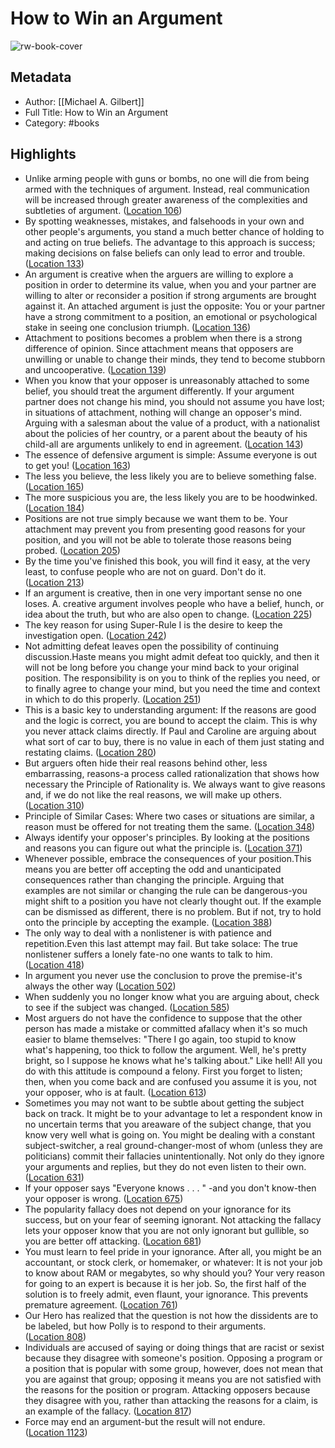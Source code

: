 # How to Win an Argument

![rw-book-cover](https://m.media-amazon.com/images/I/51SQjLXiIuL._SY160.jpg)

## Metadata
- Author: [[Michael A. Gilbert]]
- Full Title: How to Win an Argument
- Category: #books

## Highlights
- Unlike arming people with guns or bombs, no one will die from being armed with the techniques of argument. Instead, real communication will be increased through greater awareness of the complexities and subtleties of argument. ([Location 106](https://readwise.io/to_kindle?action=open&asin=B000SARZCI&location=106))
- By spotting weaknesses, mistakes, and falsehoods in your own and other people's arguments, you stand a much better chance of holding to and acting on true beliefs. The advantage to this approach is success; making decisions on false beliefs can only lead to error and trouble. ([Location 133](https://readwise.io/to_kindle?action=open&asin=B000SARZCI&location=133))
- An argument is creative when the arguers are willing to explore a position in order to determine its value, when you and your partner are willing to alter or reconsider a position if strong arguments are brought against it. An attached argument is just the opposite: You or your partner have a strong commitment to a position, an emotional or psychological stake in seeing one conclusion triumph. ([Location 136](https://readwise.io/to_kindle?action=open&asin=B000SARZCI&location=136))
- Attachment to positions becomes a problem when there is a strong difference of opinion. Since attachment means that opposers are unwilling or unable to change their minds, they tend to become stubborn and uncooperative. ([Location 139](https://readwise.io/to_kindle?action=open&asin=B000SARZCI&location=139))
- When you know that your opposer is unreasonably attached to some belief, you should treat the argument differently. If your argument partner does not change his mind, you should not assume you have lost; in situations of attachment, nothing will change an opposer's mind. Arguing with a salesman about the value of a product, with a nationalist about the policies of her country, or a parent about the beauty of his child-all are arguments unlikely to end in agreement. ([Location 143](https://readwise.io/to_kindle?action=open&asin=B000SARZCI&location=143))
- The essence of defensive argument is simple: Assume everyone is out to get you! ([Location 163](https://readwise.io/to_kindle?action=open&asin=B000SARZCI&location=163))
- The less you believe, the less likely you are to believe something false. ([Location 165](https://readwise.io/to_kindle?action=open&asin=B000SARZCI&location=165))
- The more suspicious you are, the less likely you are to be hoodwinked. ([Location 184](https://readwise.io/to_kindle?action=open&asin=B000SARZCI&location=184))
- Positions are not true simply because we want them to be. Your attachment may prevent you from presenting good reasons for your position, and you will not be able to tolerate those reasons being probed. ([Location 205](https://readwise.io/to_kindle?action=open&asin=B000SARZCI&location=205))
- By the time you've finished this book, you will find it easy, at the very least, to confuse people who are not on guard. Don't do it. ([Location 213](https://readwise.io/to_kindle?action=open&asin=B000SARZCI&location=213))
- If an argument is creative, then in one very important sense no one loses. A. creative argument involves people who have a belief, hunch, or idea about the truth, but who are also open to change. ([Location 225](https://readwise.io/to_kindle?action=open&asin=B000SARZCI&location=225))
- The key reason for using Super-Rule I is the desire to keep the investigation open. ([Location 242](https://readwise.io/to_kindle?action=open&asin=B000SARZCI&location=242))
- Not admitting defeat leaves open the possibility of continuing discussion.Haste means you might admit defeat too quickly, and then it will not be long before you change your mind back to your original position. The responsibility is on you to think of the replies you need, or to finally agree to change your mind, but you need the time and context in which to do this properly. ([Location 251](https://readwise.io/to_kindle?action=open&asin=B000SARZCI&location=251))
- This is a basic key to understanding argument: If the reasons are good and the logic is correct, you are bound to accept the claim. This is why you never attack claims directly. If Paul and Caroline are arguing about what sort of car to buy, there is no value in each of them just stating and restating claims. ([Location 280](https://readwise.io/to_kindle?action=open&asin=B000SARZCI&location=280))
- But arguers often hide their real reasons behind other, less embarrassing, reasons-a process called rationalization that shows how necessary the Principle of Rationality is. We always want to give reasons and, if we do not like the real reasons, we will make up others. ([Location 310](https://readwise.io/to_kindle?action=open&asin=B000SARZCI&location=310))
- Principle of Similar Cases: Where two cases or situations are similar, a reason must be offered for not treating them the same. ([Location 348](https://readwise.io/to_kindle?action=open&asin=B000SARZCI&location=348))
- Always identify your opposer's principles. By looking at the positions and reasons you can figure out what the principle is. ([Location 371](https://readwise.io/to_kindle?action=open&asin=B000SARZCI&location=371))
- Whenever possible, embrace the consequences of your position.This means you are better off accepting the odd and unanticipated consequences rather than changing the principle. Arguing that examples are not similar or changing the rule can be dangerous-you might shift to a position you have not clearly thought out. If the example can be dismissed as different, there is no problem. But if not, try to hold onto the principle by accepting the example. ([Location 388](https://readwise.io/to_kindle?action=open&asin=B000SARZCI&location=388))
- The only way to deal with a nonlistener is with patience and repetition.Even this last attempt may fail. But take solace: The true nonlistener suffers a lonely fate-no one wants to talk to him. ([Location 418](https://readwise.io/to_kindle?action=open&asin=B000SARZCI&location=418))
- In argument you never use the conclusion to prove the premise-it's always the other way ([Location 502](https://readwise.io/to_kindle?action=open&asin=B000SARZCI&location=502))
- When suddenly you no longer know what you are arguing about, check to see if the subject was changed. ([Location 585](https://readwise.io/to_kindle?action=open&asin=B000SARZCI&location=585))
- Most arguers do not have the confidence to suppose that the other person has made a mistake or committed afallacy when it's so much easier to blame themselves: "There I go again, too stupid to know what's happening, too thick to follow the argument. Well, he's pretty bright, so I suppose he knows what he's talking about." Like hell! All you do with this attitude is compound a felony. First you forget to listen; then, when you come back and are confused you assume it is you, not your opposer, who is at fault. ([Location 613](https://readwise.io/to_kindle?action=open&asin=B000SARZCI&location=613))
- Sometimes you may not want to be subtle about getting the subject back on track. It might be to your advantage to let a respondent know in no uncertain terms that you areaware of the subject change, that you know very well what is going on. You might be dealing with a constant subject-switcher, a real ground-changer-most of whom (unless they are politicians) commit their fallacies unintentionally. Not only do they ignore your arguments and replies, but they do not even listen to their own. ([Location 631](https://readwise.io/to_kindle?action=open&asin=B000SARZCI&location=631))
- If your opposer says "Everyone knows . . . " -and you don't know-then your opposer is wrong. ([Location 675](https://readwise.io/to_kindle?action=open&asin=B000SARZCI&location=675))
- The popularity fallacy does not depend on your ignorance for its success, but on your fear of seeming ignorant. Not attacking the fallacy lets your opposer know that you are not only ignorant but gullible, so you are better off attacking. ([Location 681](https://readwise.io/to_kindle?action=open&asin=B000SARZCI&location=681))
- You must learn to feel pride in your ignorance. After all, you might be an accountant, or stock clerk, or homemaker, or whatever: It is not your job to know about RAM or megabytes, so why should you? Your very reason for going to an expert is because it is her job. So, the first half of the solution is to freely admit, even flaunt, your ignorance. This prevents premature agreement. ([Location 761](https://readwise.io/to_kindle?action=open&asin=B000SARZCI&location=761))
- Our Hero has realized that the question is not how the dissidents are to be labeled, but how Polly is to respond to their arguments. ([Location 808](https://readwise.io/to_kindle?action=open&asin=B000SARZCI&location=808))
- Individuals are accused of saying or doing things that are racist or sexist because they disagree with someone's position. Opposing a program or a position that is popular with some group, however, does not mean that you are against that group; opposing it means you are not satisfied with the reasons for the position or program. Attacking opposers because they disagree with you, rather than attacking the reasons for a claim, is an example of the fallacy. ([Location 817](https://readwise.io/to_kindle?action=open&asin=B000SARZCI&location=817))
- Force may end an argument-but the result will not endure. ([Location 1123](https://readwise.io/to_kindle?action=open&asin=B000SARZCI&location=1123))
